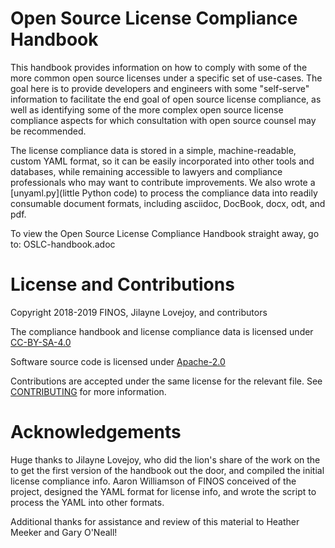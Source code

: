 # Open Source License Compliance Handbook

This handbook provides information on how to comply with some of the more common open source licenses under a specific set of use-cases. The goal here is to provide developers and engineers with some "self-serve" information to facilitate the end goal of open source license compliance, as well as identifying some of the more complex open source license compliance aspects for which consultation with open source counsel may be recommended.

The license compliance data is stored in a simple, machine-readable, custom YAML format, so it can be easily incorporated into other tools and databases, while remaining accessible to lawyers and compliance professionals who may want to contribute improvements. We also wrote a [unyaml.py](little Python code) to process the compliance data into readily consumable document formats, including asciidoc, DocBook, docx, odt, and pdf.

To view the Open Source License Compliance Handbook straight away, go to: OSLC-handbook.adoc

# License and Contributions

Copyright 2018-2019 FINOS, Jilayne Lovejoy, and contributors

The compliance handbook and license compliance data is licensed under [CC-BY-SA-4.0](LICENSE)

Software source code is licensed under [Apache-2.0](LICENSE-Apache-2.0)

Contributions are accepted under the same license for the relevant file. See [CONTRIBUTING](CONTRIBUTING.md) for more information.

# Acknowledgements
Huge thanks to Jilayne Lovejoy, who did the lion's share of the work on the to get the first version of the handbook out the door, and compiled the initial license compliance info. Aaron Williamson of FINOS conceived of the project, designed the YAML format for license info, and wrote the script to process the YAML into other formats.

Additional thanks for assistance and review of this material to Heather Meeker and Gary O'Neall!
